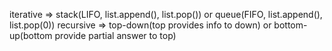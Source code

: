 iterative => stack(LIFO, list.append(), list.pop()) or queue(FIFO, list.append(), list.pop(0))
recursive => top-down(top provides info to down) or bottom-up(bottom provide partial answer to top)
